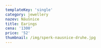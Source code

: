 ```yaml
---
templateKey: 'single'
category: jewellery
nazev: Náušnice
title: Earings
cena: '1300'
price: '52'
thumbnail: /img/sperk-nausnice-druhe.jpg
---
```

